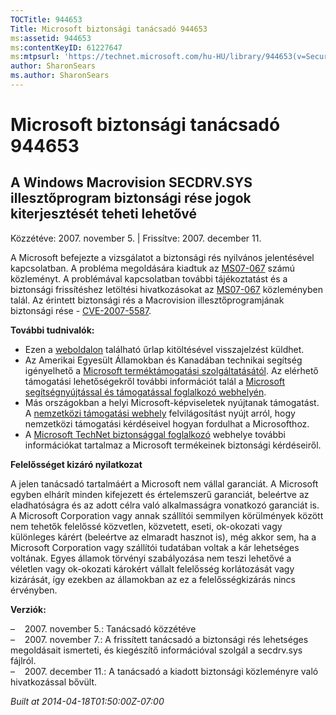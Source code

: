 ```yaml
---
TOCTitle: 944653
Title: Microsoft biztonsági tanácsadó 944653
ms:assetid: 944653
ms:contentKeyID: 61227647
ms:mtpsurl: 'https://technet.microsoft.com/hu-HU/library/944653(v=Security.10)'
author: SharonSears
ms.author: SharonSears
---
```




Microsoft biztonsági tanácsadó 944653
=====================================

A Windows Macrovision SECDRV.SYS illesztőprogram biztonsági rése jogok kiterjesztését teheti lehetővé
-----------------------------------------------------------------------------------------------------

Közzétéve: 2007. november 5. | Frissítve: 2007. december 11.

A Microsoft befejezte a vizsgálatot a biztonsági rés nyilvános jelentésével kapcsolatban. A probléma megoldására kiadtuk az [MS07-067](http://technet.microsoft.com/security/bulletin/ms07-067) számú közleményt. A problémával kapcsolatban további tájékoztatást és a biztonsági frissítéshez letöltési hivatkozásokat az [MS07-067](http://technet.microsoft.com/security/bulletin/ms07-067) közleményben talál. Az érintett biztonsági rés a Macrovision illesztőprogramjának biztonsági rése - [CVE-2007-5587](http://www.cve.mitre.org/cgi-bin/cvename.cgi?name=cve-2007-5587).

**További tudnivalók:**

-   Ezen a [weboldalon](https://support.microsoft.com/common/survey.aspx?scid=sw;en;1257&amp;showpage=1&amp;ws=technet&amp;sd=tech) található űrlap kitöltésével visszajelzést küldhet.
-   Az Amerikai Egyesült Államokban és Kanadában technikai segítség igényelhető a [Microsoft terméktámogatási szolgáltatásától](http://go.microsoft.com/fwlink/?linkid=21131). Az elérhető támogatási lehetőségekről további információt talál a [Microsoft segítségnyújtással és támogatással foglalkozó webhelyén](http://support.microsoft.com/).
-   Más országokban a helyi Microsoft-képviseletek nyújtanak támogatást. A [nemzetközi támogatási webhely](http://go.microsoft.com/fwlink/?linkid=21155) felvilágosítást nyújt arról, hogy nemzetközi támogatási kérdéseivel hogyan fordulhat a Microsofthoz.
-   A [Microsoft TechNet biztonsággal foglalkozó](http://go.microsoft.com/fwlink/?linkid=21132) webhelye további információkat tartalmaz a Microsoft termékeinek biztonsági kérdéseiről.

**Felelősséget kizáró nyilatkozat**

A jelen tanácsadó tartalmáért a Microsoft nem vállal garanciát. A Microsoft egyben elhárít minden kifejezett és értelemszerű garanciát, beleértve az eladhatóságra és az adott célra való alkalmasságra vonatkozó garanciát is. A Microsoft Corporation vagy annak szállítói semmilyen körülmények között nem tehetők felelőssé közvetlen, közvetett, eseti, ok-okozati vagy különleges kárért (beleértve az elmaradt hasznot is), még akkor sem, ha a Microsoft Corporation vagy szállítói tudatában voltak a kár lehetséges voltának. Egyes államok törvényi szabályozása nem teszi lehetővé a véletlen vagy ok-okozati károkért vállalt felelősség korlátozását vagy kizárását, így ezekben az államokban az ez a felelősségkizárás nincs érvényben.

**Verziók:**

&ndash;&nbsp;&nbsp;&nbsp;&nbsp;2007. november 5.: Tanácsadó közzétéve  
&ndash;&nbsp;&nbsp;&nbsp;&nbsp;2007. november 7.: A frissített tanácsadó a biztonsági rés lehetséges megoldásait ismerteti, és kiegészítő információval szolgál a secdrv.sys fájlról.  
&ndash;&nbsp;&nbsp;&nbsp;&nbsp;2007. december 11.: A tanácsadó a kiadott biztonsági közleményre való hivatkozással bővült.

*Built at 2014-04-18T01:50:00Z-07:00*
